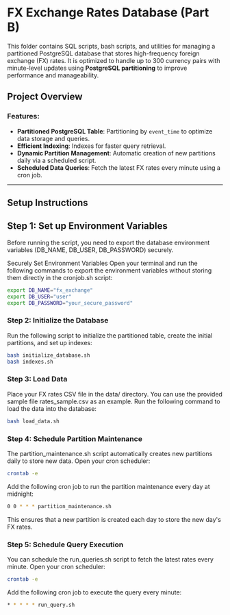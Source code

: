 # FX Exchange Rates Database (Part B)

This folder contains SQL scripts, bash scripts, and utilities for managing a partitioned PostgreSQL database that stores high-frequency foreign exchange (FX) rates. It is optimized to handle up to 300 currency pairs with minute-level updates using **PostgreSQL partitioning** to improve performance and manageability.

## Project Overview

### Features:
- **Partitioned PostgreSQL Table**: Partitioning by `event_time` to optimize data storage and queries.
- **Efficient Indexing**: Indexes for faster query retrieval.
- **Dynamic Partition Management**: Automatic creation of new partitions daily via a scheduled script.
- **Scheduled Data Queries**: Fetch the latest FX rates every minute using a cron job.

---

## Setup Instructions


## Step 1: Set up Environment Variables 

Before running the script, you need to export the database environment variables (DB_NAME, DB_USER, DB_PASSWORD) securely.

Securely Set Environment Variables
Open your terminal and run the following commands to export the environment variables without storing them directly in the cronjob.sh script:

```bash
export DB_NAME="fx_exchange"
export DB_USER="user"
export DB_PASSWORD="your_secure_password"
```

### Step 2:  Initialize the Database
Run the following script to initialize the partitioned table, create the initial partitions, and set up indexes:

```bash
bash initialize_database.sh
bash indexes.sh
```

### Step 3:  Load Data
Place your FX rates CSV file in the data/ directory. You can use the provided sample file rates_sample.csv as an example. Run the following command to load the data into the database:

```bash
bash load_data.sh
```

### Step 4:  Schedule Partition Maintenance
The partition_maintenance.sh script automatically creates new partitions daily to store new data.
Open your cron scheduler:

```bash
crontab -e
```

Add the following cron job to run the partition maintenance every day at midnight:
```bash
0 0 * * * partition_maintenance.sh
```
This ensures that a new partition is created each day to store the new day's FX rates.

### Step 5: Schedule Query Execution
You can schedule the run_queries.sh script to fetch the latest rates every minute.
Open your cron scheduler:

```bash
crontab -e
```
Add the following cron job to execute the query every minute:

```bash
* * * * * run_query.sh
```

